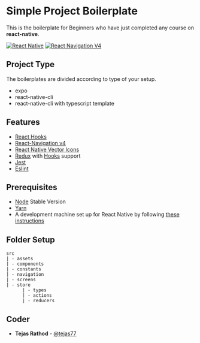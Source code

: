 # Simple Project Boilerplate

This is the boilerplate for Beginners who have just completed any course on **react-native**.

[![React Native](https://img.shields.io/badge/React%20Native-v0.62.2-green.svg)](https://facebook.github.io/react-native/)
[![React Navigation V4](https://img.shields.io/badge/React%20Navigation-v4.3.9-blue.svg)](https://reactnavigation.org/)

## Project Type

The boilerplates are divided according to type of your setup.

- expo
- react-native-cli
- react-native-cli with typescript template

## Features

- [React Hooks](https://reactjs.org/docs/hooks-intro.html)
- [React-Navigation v4](https://reactnavigation.org/docs/4.x/getting-started)
- [React Native Vector Icons](https://github.com/oblador/react-native-vector-icons)
- [Redux](http://redux.js.org/) with [Hooks](https://react-redux.js.org/api/hooks) support
- [Jest](https://facebook.github.io/jest/)
- [Eslint](http://eslint.org/)

## Prerequisites

- [Node](https://nodejs.org) Stable Version
- [Yarn](https://yarnpkg.com/)
- A development machine set up for React Native by following [these instructions](https://facebook.github.io/react-native/docs/getting-started.html)

## Folder Setup

```
src
| - assets
| - components
| - constants
| - navigation
| - screens
| - store
      | - types
      | - actions
      | - reducers
```

## Coder

- **Tejas Rathod** - [@tejas77](https://github.com/tejas77)
